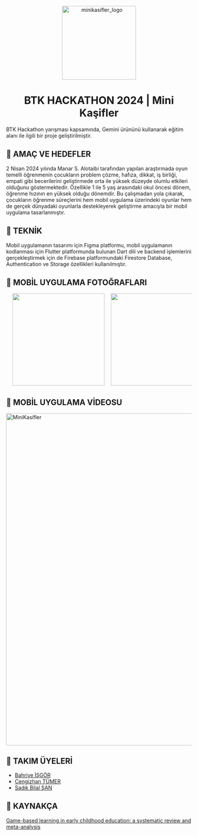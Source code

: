 <p align="center">
    <img width="200" alt="minikasifler_logo" src="https://github.com/user-attachments/assets/cce7e653-d302-4dbd-bdae-81138f716f2f">
</p>


# <h1 align="center">BTK HACKATHON 2024 | Mini Kaşifler</h1>

BTK Hackathon yarışması kapsamında, Gemini ürününü kullanarak eğitim alanı ile ilgili bir proje geliştirilmiştir.

## 🧩 AMAÇ VE HEDEFLER
2 Nisan 2024 yılında Manar S. Alotaibi tarafından yapılan araştırmada oyun temelli öğrenmenin çocukların problem çözme, hafıza, dikkat, iş birliği, empati gibi becerilerini geliştirmede orta ile yüksek düzeyde olumlu etkileri olduğunu göstermektedir. Özellikle 1 ile 5 yaş arasındaki okul öncesi dönem, öğrenme hızının en yüksek olduğu dönemdir. Bu çalışmadan yola çıkarak, çocukların öğrenme süreçlerini hem mobil uygulama üzerindeki oyunlar hem de gerçek dünyadaki oyunlarla destekleyerek geliştirme amacıyla bir mobil uygulama tasarlanmıştır.

## 🧩 TEKNİK
Mobil uygulamanın tasarımı için Figma platformu, mobil uygulamanın kodlanması için Flutter platformunda bulunan Dart dili ve backend işlemlerini gerçekleştirmek için de Firebase platformundaki Firestore Database, Authentication ve Storage özellikleri kullanılmıştır.

## 🧩 MOBİL UYGULAMA FOTOĞRAFLARI

<pre>
  <img src="https://github.com/user-attachments/assets/27bbde8a-011a-4c33-9eac-bc551b71fa40" width="250">  <img src="https://github.com/user-attachments/assets/c72f43c6-a22c-4e5b-ab47-23d119367ca0" width="250">  <img src="https://github.com/user-attachments/assets/027275b6-eb07-4614-a415-e63904a8b64f" width="250">  <img src="https://github.com/user-attachments/assets/96050d1b-25b5-44cb-8014-3c0528e5861a" width="250">  <img src="https://github.com/user-attachments/assets/e8b65a25-7e98-4a89-82f0-5ad1b2f8cc44" width="250">  <img src="https://github.com/user-attachments/assets/6469ef97-6234-4e5a-a4f2-acbbcdd46d61" width="250">  <img src="https://github.com/user-attachments/assets/c07db0fe-afc9-4c5c-8671-282299f039d4" width="250">  <img src="https://github.com/user-attachments/assets/1af911ed-12c9-4123-b0ef-1e444ca08900" width="250">  <img src="https://github.com/user-attachments/assets/290a7bf3-c3b6-4584-9ecb-cd844cf4ec59" width="250">  <img src="https://github.com/user-attachments/assets/559a9a26-b685-4525-8e1c-bb2ff189943a" width="250">  <img src="https://github.com/user-attachments/assets/1f66f245-7596-4a69-8ba1-43cd9dba8964" width="250">
</pre>




## 🧩 MOBİL UYGULAMA VİDEOSU

 <a href="https://youtu.be/s3-ghtCo6UI"> <img src="https://github.com/user-attachments/assets/0586468b-37c4-48af-ae2d-927642dc1ce3" alt="MiniKasifler" style="width: 900px;"> </a>


## 🧩 TAKIM ÜYELERİ
- [Bahriye İŞGÖR](https://github.com/Bhryee)
- [Cengizhan TÜMER](https://www.linkedin.com/in/cengizhan-t%C3%BCmer-59aa592a4/)
- [Sadık Bilal ŞAN](https://www.linkedin.com/in/sadikbilalsan/)


## 🧩 KAYNAKÇA
[Game-based learning in early childhood education: a systematic review and meta-analysis](https://www.frontiersin.org/journals/psychology/articles/10.3389/fpsyg.2024.1307881/full)
